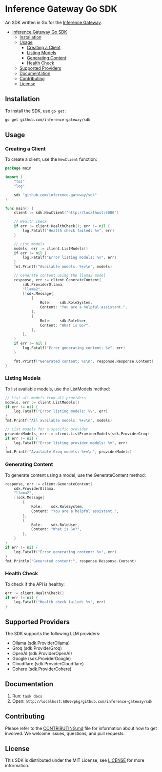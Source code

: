 # Inference Gateway Go SDK

An SDK written in Go for the [Inference Gateway](https://github.com/inference-gateway/inference-gateway).

- [Inference Gateway Go SDK](#inference-gateway-go-sdk)
  - [Installation](#installation)
  - [Usage](#usage)
    - [Creating a Client](#creating-a-client)
    - [Listing Models](#listing-models)
    - [Generating Content](#generating-content)
    - [Health Check](#health-check)
  - [Supported Providers](#supported-providers)
  - [Documentation](#documentation)
  - [Contributing](#contributing)
  - [License](#license)

## Installation

To install the SDK, use `go get`:

```sh
go get github.com/inference-gateway/sdk
```

## Usage

### Creating a Client

To create a client, use the `NewClient` function:

```go
package main

import (
    "fmt"
    "log"

    sdk "github.com/inference-gateway/sdk"
)

func main() {
    client := sdk.NewClient("http://localhost:8080")

    // Health check
    if err := client.HealthCheck(); err != nil {
        log.Fatalf("Health check failed: %v", err)
    }

    // List models
    models, err := client.ListModels()
    if err != nil {
        log.Fatalf("Error listing models: %v", err)
    }
    fmt.Printf("Available models: %+v\n", models)

    // Generate content using the llama2 model
    response, err := client.GenerateContent(
        sdk.ProviderOllama,
        "llama2",
        []sdk.Message{
            {
                Role:    sdk.RoleSystem,
                Content: "You are a helpful assistant.",
            },
            {
                Role:    sdk.RoleUser,
                Content: "What is Go?",
            },
        },
    )
    if err != nil {
        log.Fatalf("Error generating content: %v", err)
    }

    fmt.Printf("Generated content: %s\n", response.Response.Content)
}
```

### Listing Models

To list available models, use the ListModels method:

```go
// List all models from all providers
models, err := client.ListModels()
if err != nil {
    log.Fatalf("Error listing models: %v", err)
}
fmt.Printf("All available models: %+v\n", models)

// List models for a specific provider
providerModels, err := client.ListProviderModels(sdk.ProviderGroq)
if err != nil {
    log.Fatalf("Error listing provider models: %v", err)
}
fmt.Printf("Available Groq models: %+v\n", providerModels)
```

### Generating Content

To generate content using a model, use the GenerateContent method:

```go
response, err := client.GenerateContent(
    sdk.ProviderOllama,
    "llama2",
    []sdk.Message{
        {
            Role:    sdk.RoleSystem,
            Content: "You are a helpful assistant.",
        },
        {
            Role:    sdk.RoleUser,
            Content: "What is Go?",
        },
    }
)
if err != nil {
    log.Fatalf("Error generating content: %v", err)
}
fmt.Println("Generated content:", response.Response.Content)
```

### Health Check

To check if the API is healthy:

```go
err := client.HealthCheck()
if err != nil {
    log.Fatalf("Health check failed: %v", err)
}
```

## Supported Providers

The SDK supports the following LLM providers:

-   Ollama (sdk.ProviderOllama)
-   Groq (sdk.ProviderGroq)
-   OpenAI (sdk.ProviderOpenAI)
-   Google (sdk.ProviderGoogle)
-   Cloudflare (sdk.ProviderCloudflare)
-   Cohere (sdk.ProviderCohere)

## Documentation

1. Run: `task docs`
2. Open: `http://localhost:6060/pkg/github.com/inference-gateway/sdk`

## Contributing

Please refer to the [CONTRIBUTING.md](CONTRIBUTING.md) file for information about how to get involved. We welcome issues, questions, and pull requests.

## License

This SDK is distributed under the MIT License, see [LICENSE](LICENSE) for more information.
